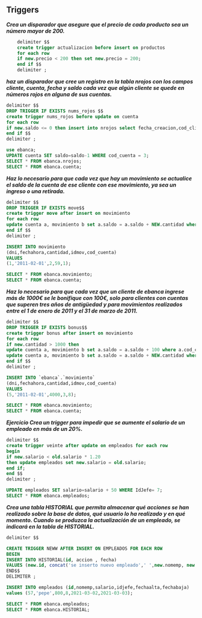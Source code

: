 ## Triggers

***Crea  un disparador que asegure que el precio de cada producto sea un número mayor de 200.***
```sql
    delimiter $$
    create trigger actualizacion before insert on productos
    for each row
    if new.precio < 200 then set new.precio = 200;
    end if $$
    delimiter ;
```
***haz un disparador que cree un registro en la tabla nrojos con los campos cliente, cuenta, fecha y saldo cada vez que algún cliente se quede en números rojos en alguna de sus cuentas.***
```sql
delimiter $$
DROP TRIGGER IF EXISTS nums_rojos $$
create trigger nums_rojos before update on cuenta
for each row
if new.saldo <= 0 then insert into nrojos select fecha_creacion,cod_cliente,cod_cuenta,new.saldo from cuenta ;
end if $$
delimiter ;

use ebanca;
UPDATE cuenta SET saldo=saldo-1 WHERE cod_cuenta = 3;
SELECT * FROM ebanca.nrojos;
SELECT * FROM ebanca.cuenta;
```
***Haz lo necesario para que cada vez que hay un movimiento se actualice el saldo de la cuenta de ese cliente con ese movimiento, ya sea un ingreso o una retirada.***
```sql
delimiter $$
DROP TRIGGER IF EXISTS move$$
create trigger move after insert on movimiento
for each row
update cuenta a, movimiento b set a.saldo = a.saldo + NEW.cantidad where a.cod_cuenta = new.cod_cuenta;
end if $$
delimiter ;

INSERT INTO movimiento
(dni,fechahora,cantidad,idmov,cod_cuenta)
VALUES
(1,'2011-02-01',2,59,1);

SELECT * FROM ebanca.movimiento;
SELECT * FROM ebanca.cuenta;
```
***Haz lo necesario para que cada vez que un cliente de ebanca ingrese más de 1000€ se le bonifique con 100€, solo para clientes con cuentas que superen tres años de antigüedad y para movimientos realizados entre el 1 de enero de 2011 y el 31 de marzo de 2011.***
```sql
delimiter $$
DROP TRIGGER IF EXISTS bonus$$
create trigger bonus after insert on movimiento
for each row
if new.cantidad > 1000 then 
update cuenta a, movimiento b set a.saldo = a.saldo + 100 where a.cod_cuenta = new.cod_cuenta and a.fecha_creacion between '2011-01-01' and '2011-03-31';
update cuenta a, movimiento b set a.saldo = a.saldo + NEW.cantidad where a.cod_cuenta = new.cod_cuenta;
end if $$
delimiter ;

INSERT INTO `ebanca`.`movimiento`
(dni,fechahora,cantidad,idmov,cod_cuenta)
VALUES
(5,'2011-02-01',4000,3,8);

SELECT * FROM ebanca.movimiento;
SELECT * FROM ebanca.cuenta;
```
***Ejercicio  Crea un trigger para impedir que se aumente el salario de un empleado en más de un 20%.***
```sql
delimiter $$
create trigger veinte after update on empleados for each row
begin
if new.salario < old.salario * 1.20 
then update empleados set new.salario = old.salario;
end if;
end $$
delimiter ;

UPDATE empleados SET salario=salario + 50 WHERE IdJefe= 7;
SELECT * FROM ebanca.empleados;
```
***Crea una tabla HISTORIAL que permita almacenar qué acciones se han realizado sobre la base de datos, qué usuario lo ha realizado y en qué momento. Cuando se produzca la actualización de un empleado, se indicará en la tabla de HISTORIAL.***
```sql
delimiter $$

CREATE TRIGGER NEWW AFTER INSERT ON EMPLEADOS FOR EACH ROW
BEGIN
INSERT INTO HISTORIAL(id, accion , fecha) 
VALUES (new.id, concat('se inserto nuevo empleado',' ',new.nomemp, new.fechaalta);
END$$
DELIMITER ;

INSERT INTO empleados (id,nomemp,salario,idjefe,fechaalta,fechabaja) 
values (57,'pepe',800,8,2021-03-02,2021-03-03);

SELECT * FROM ebanca.empleados;
SELECT * FROM ebanca.HISTORIAL;
```
